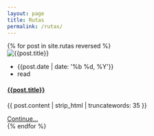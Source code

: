 ```yaml
---
layout: page
title: Rutas
permalink: /rutas/
---
```


<!-- blog post -->
<section class="section">
  <div class="container">
    <div class="row">
      {% for post in site.rutas reversed %}
      <div class="col-12 mb-100">
        <article data-file="{{ post.url | prepend: site.baseurl }}" data-target="article" class="article-full-width {{class}}">
          <div class="post-image">
            <img class="img-fluid" src="{{post.image | relative_url}}" alt="{{post.title}}">
          </div>
          <div class="post-content">
            <ul class="list-inline d-flex justify-content-between border-bottom post-meta pb-2 mb-4">
              <li class="list-inline-item"><i class="ti-calendar mr-2"></i>{{post.date | date: '%b %d, %Y'}}</li>
              <li class="list-inline-item"><i class="ti-alarm-clock mr-2"></i><span class="eta"></span> read</li>
            </ul>
            <h4 class="mb-4"><a href="{{ post.url | prepend: site.baseurl }}" class="text-dark">{{post.title}}</a></h4>
            <p class="mb-0 post-summary">{{ post.content | strip_html | truncatewords: 35 }}</p>
            <a class="btn btn-transparent mb-4" href="{{ post.url | prepend: site.baseurl }}">Continue...</a>
          </div>
        </article>
      </div>
      {% endfor %}
    </div>
  </div>
</section>
<!-- /blog post -->